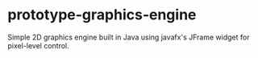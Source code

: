 # prototype-graphics-engine
Simple 2D graphics engine built in Java using javafx's JFrame widget for pixel-level control.
